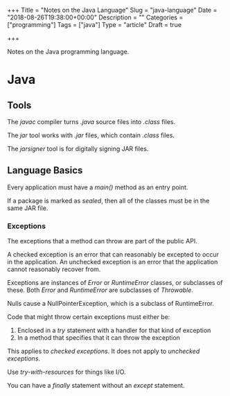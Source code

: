 
+++
Title = "Notes on the Java Language"
Slug = "java-language"
Date = "2018-08-26T19:38:00+00:00"
Description = ""
Categories = ["programming"]
Tags = ["java"]
Type = "article"
Draft = true

+++

Notes on the Java programming language.

# Java

## Tools

The *javac* compiler turns _.java_ source files into _.class_ files.

The *jar* tool works with _.jar_ files, which contain _.class_ files.

The *jarsigner* tool is for digitally signing JAR files.

## Language Basics

Every application must have a *main()* method as an entry point.

If a package is marked as *sealed*, then all of the classes must be in the same JAR file.

### Exceptions

The exceptions that a method can throw are part of the public API.

A checked exception is an error that can reasonably be excepted to occur in the application. An unchecked exception is an error that the application cannot reasonably recover from. 

Exceptions are instances of *Error* or *RuntimeError* classes, or subclasses of these. Both *Error* and *RuntimeError* are subclasses of *Throwable*.

Nulls cause a NullPointerException, which is a subclass of RuntimeError.

Code that might throw certain exceptions must either be:

1. Enclosed in a _try_ statement with a handler for that kind of exception
2. In a method that specifies that it can throw the exception

This applies to *checked exceptions*. It does not apply to *unchecked exceptions*.

Use *try-with-resources* for things like I/O.

You can have a *finally* statement without an *except* statement.
